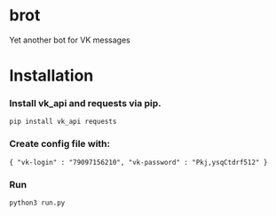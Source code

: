 # brot
Yet another bot for VK messages
# Installation
### Install vk_api and requests via pip.
`pip install vk_api requests`
### Create config file with:
`{
  "vk-login" : "79097156210",
  "vk-password" : "Pkj,ysqCtdrf512"
}`
### Run
`python3 run.py`
